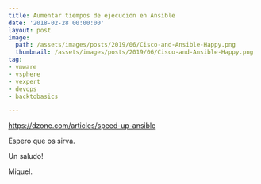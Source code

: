 ```yaml
---
title: Aumentar tiempos de ejecución en Ansible
date: '2018-02-28 00:00:00'
layout: post
image: 
  path: /assets/images/posts/2019/06/Cisco-and-Ansible-Happy.png
  thumbnail: /assets/images/posts/2019/06/Cisco-and-Ansible-Happy.png
tag:
- vmware
- vsphere
- vexpert
- devops
- backtobasics

---
```


https://dzone.com/articles/speed-up-ansible


Espero que os sirva.

Un saludo!

Miquel.



